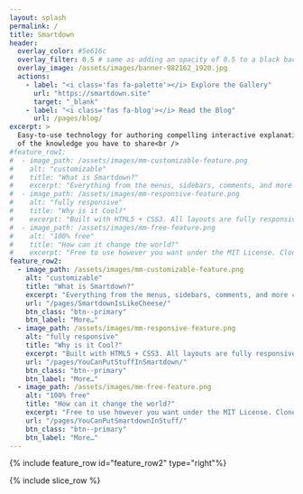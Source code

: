 ```yaml
---
layout: splash
permalink: /
title: Smartdown
header:
  overlay_color: #5e616c
  overlay_filter: 0.5 # same as adding an opacity of 0.5 to a black background
  overlay_image: /assets/images/banner-982162_1920.jpg
  actions:
    - label: "<i class='fas fa-palette'></i> Explore the Gallery"
      url: "https://smartdown.site"
      target: "_blank"
    - label: "<i class='fas fa-blog'></i> Read the Blog"
      url: /pages/blog/
excerpt: >
  Easy-to-use technology for authoring compelling interactive explanations
  of the knowledge you have to share<br />
#feature_row1:
#  - image_path: /assets/images/mm-customizable-feature.png
#    alt: "customizable"
#    title: "What is Smartdown?"
#    excerpt: "Everything from the menus, sidebars, comments, and more can be configured or set with YAML Front Matter."
#  - image_path: /assets/images/mm-responsive-feature.png
#    alt: "fully responsive"
#    title: "Why is it Cool?"
#    excerpt: "Built with HTML5 + CSS3. All layouts are fully responsive with helpers to augment your content."
#  - image_path: /assets/images/mm-free-feature.png
#    alt: "100% free"
#    title: "How can it change the world?"
#    excerpt: "Free to use however you want under the MIT License. Clone it, fork it, customize it... whatever!"
feature_row2:
  - image_path: /assets/images/mm-customizable-feature.png
    alt: "customizable"
    title: "What is Smartdown?"
    excerpt: "Everything from the menus, sidebars, comments, and more can be configured or set with YAML Front Matter."
    url: "/pages/SmartdownIsLikeCheese/"
    btn_class: "btn--primary"
    btn_label: "More…"
  - image_path: /assets/images/mm-responsive-feature.png
    alt: "fully responsive"
    title: "Why is it Cool?"
    excerpt: "Built with HTML5 + CSS3. All layouts are fully responsive with helpers to augment your content."
    url: "/pages/YouCanPutStuffInSmartdown/"
    btn_class: "btn--primary"
    btn_label: "More…"
  - image_path: /assets/images/mm-free-feature.png
    alt: "100% free"
    title: "How can it change the world?"
    excerpt: "Free to use however you want under the MIT License. Clone it, fork it, customize it... whatever!"
    url: "/pages/YouCanPutSmartdownInStuff/"
    btn_class: "btn--primary"
    btn_label: "More…"
---
```


<!-- {% include feature_row id="feature_row1" %} -->

{% include feature_row id="feature_row2" type="right"%}

{% include slice_row %}

